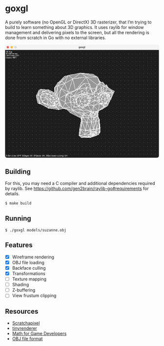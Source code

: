 # goxgl

A purely software (no OpenGL or DirectX) 3D rasterizer, that I’m trying to build 
to learn something about 3D graphics. It uses raylib for window management and 
delivering pixels to the screen, but all the rendering is done from scratch in 
Go with no external libraries.

![screenshot](screenshot.png)

## Building

For this, you may need a C compiler and additional dependencies required by 
raylib. See https://github.com/gen2brain/raylib-go#requirements for details.

```
$ make build
```

## Running

```
$ ./goxgl models/suzanne.obj
```

## Features

 * [x] Wireframe rendering
 * [x] OBJ file loading
 * [x] Backface culling
 * [x] Transformations
 * [ ] Texture mapping
 * [ ] Shading
 * [ ] Z-buffering
 * [ ] View frustum clipping

## Resources

 * [Scratchapixel](https://www.scratchapixel.com) 
 * [tinyrenderer](https://github.com/ssloy/tinyrenderer)
 * [Math for Game Developers](https://www.youtube.com/playlist?list=PLW3Zl3wyJwWOpdhYedlD-yCB7WQoHf-My)
 * [OBJ file format](https://people.computing.clemson.edu/~dhouse/courses/405/docs/brief-obj-file-format.html)